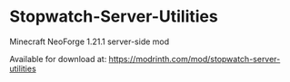 # Stopwatch-Server-Utilities
Minecraft NeoForge 1.21.1 server-side mod

Available for download at: https://modrinth.com/mod/stopwatch-server-utilities
